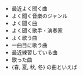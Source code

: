 - 最近よく聞く曲
- よく聞く音楽のジャンル
- よく聞く曲
- よく聞く歌手・演奏家
- よく歌う曲
- 一曲目に歌う曲
- 最近練習している曲
- 歌った曲
- {春, 夏, 秋, 冬} の曲といえば
